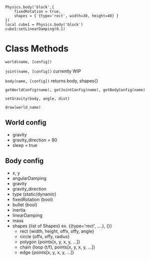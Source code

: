 ```
Physics.body('block',{
    fixedRotation = true,
    shapes = { {type='rect', width=30, height=40} }
})
local cube1 = Physics.body('block')
cube1:setLinearDamping(0.1)
```

# Class Methods

`world(name, [config])`

`joint(name, [config])` currently WIP

`body(name, [config])` returns body, shapes{}

`getWorldConfig(name), getJointConfig(name), getBodyConfig(name)`

`setGravity(body, angle, dist)`

`draw(world_name)`

## World config

* gravity
* gravity_direction = 90
* sleep = true

## Body config

* x, y
* angularDamping
* gravity
* gravity_direction
* type (static/dynamic)
* fixedRotation (bool)
* bullet (bool)
* inertia
* linearDamping
* mass
* shapes {list of Shapes} ex. {{type='rect', ....}, {}}
    * rect {width, height, offx, offy, angle}
    * circle {offx, offy, radius}
    * polygon {points[x, y, x, y, ...]}
    * chain {loop (t/f), points[x, y, x, y, ...]}
    * edge {points[x, y, x, y, ...]}

